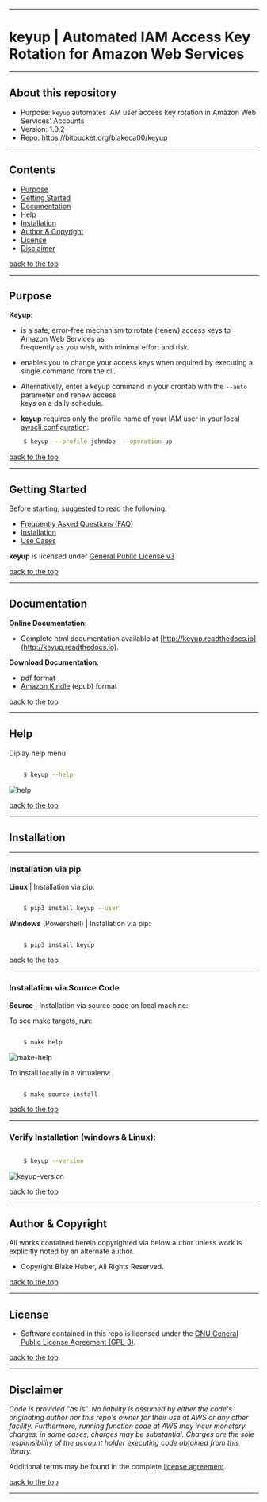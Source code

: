 * * *
#   **keyup** |  Automated IAM Access Key Rotation for Amazon Web Services
* * *

## About this repository

* Purpose:        `keyup` automates IAM user access key rotation in Amazon Web Services' Accounts
* Version:        1.0.2
* Repo:           https://bitbucket.org/blakeca00/keyup


* * *

## Contents

* [Purpose](#markdown-header-purpose)
* [Getting Started](#markdown-header-getting-started)
* [Documentation](#markdown-header-documentation)
* [Help](#markdown-header-help)
* [Installation](#markdown-header-installation)
* [Author & Copyright](#markdown-header-author-copyright)
* [License](#markdown-header-license)
* [Disclaimer](#markdown-header-disclaimer)

[back to the top](#markdown-header-about-this-repository)

* * *

## Purpose ##

**Keyup**:

* is a safe, error-free mechanism to rotate (renew) access keys to Amazon Web Services as  
frequently as you wish, with minimal effort and risk.

* enables you to change your access keys when required by executing a single command from the cli.  

* Alternatively, enter a keyup command in your crontab with the ``` --auto ``` parameter and renew access  
keys on a daily schedule.

* **keyup** requires only the profile name of your IAM user in your local [awscli configuration](https://docs.aws.amazon.com/cli/latest/reference/):

```bash
    $ keyup  --profile johndoe  --operation up
```

[back to the top](#markdown-header-about-this-repository)

* * *


## Getting Started

Before starting, suggested to read the following:

* [Frequently Asked Questions (FAQ)](http://keyup.readthedocs.io/en/latest/FAQ.html)
* [Installation](http://keyup.readthedocs.io/en/latest/installation.html)
* [Use Cases](http://keyup.readthedocs.io/en/latest/usecases.html)

**keyup** is licensed under [General Public License v3](http://keyup.readthedocs.io/en/latest/license.html)

[back to the top](#markdown-header-about-this-repository)

* * *

## Documentation ##

**Online Documentation**:

* Complete html documentation available at [http://keyup.readthedocs.io](http://keyup.readthedocs.io).

**Download Documentation**:

* [pdf format](https://readthedocs.org/projects/keyup/downloads/pdf/latest/)
* [Amazon Kindle](https://readthedocs.org/projects/keyup/downloads/epub/latest/) (epub) format

[back to the top](#markdown-header-about-this-repository)

* * *

## Help ##

Diplay help menu

```bash

    $ keyup --help

```

![help](./assets/help-menu.png)

[back to the top](#markdown-header-about-this-repository)

* * *
## Installation
* * *

### Installation via pip

**Linux** | Installation via pip:

```bash

    $ pip3 install keyup --user

```

**Windows** (Powershell) | Installation via pip:

```bash

    $ pip3 install keyup

```

[back to the top](#markdown-header-about-this-repository)

* * *

### Installation via Source Code


**Source** | Installation via source code on local machine:

To see make targets, run:

```bash

    $ make help
```

![make-help](./assets/make-help.png)


To install locally in a virtualenv:

```bash

    $ make source-install

```

[back to the top](#markdown-header-about-this-repository)

* * *

### Verify Installation (windows & Linux):

```bash

    $ keyup --version

```

![keyup-version](./assets/keyup-version.png)

[back to the top](#markdown-header-about-this-repository)

* * *

## Author & Copyright

All works contained herein copyrighted via below author unless work is explicitly noted by an alternate author.

* Copyright Blake Huber, All Rights Reserved.

[back to the top](#markdown-header-about-this-repository)

* * *

## License

* Software contained in this repo is licensed under the [GNU General Public License Agreement (GPL-3)](https://bitbucket.org/blakeca00/keyup/src/master/LICENSE.txt).

[back to the top](#markdown-header-about-this-repository)

* * *

## Disclaimer

*Code is provided "as is". No liability is assumed by either the code's originating author nor this repo's owner for their use at AWS or any other facility. Furthermore, running function code at AWS may incur monetary charges; in some cases, charges may be substantial. Charges are the sole responsibility of the account holder executing code obtained from this library.*

Additional terms may be found in the complete [license agreement](https://bitbucket.org/blakeca00/keyup/src/master/LICENSE.txt).

[back to the top](#markdown-header-about-this-repository)

* * *

